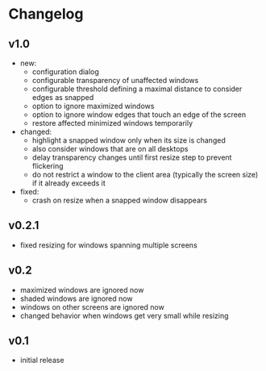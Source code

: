 # Changelog


## v1.0

* new:
  * configuration dialog
  * configurable transparency of unaffected windows
  * configurable threshold defining a maximal distance to consider edges as snapped
  * option to ignore maximized windows
  * option to ignore window edges that touch an edge of the screen
  * restore affected minimized windows temporarily
* changed:
  * highlight a snapped window only when its size is changed
  * also consider windows that are on all desktops
  * delay transparency changes until first resize step to prevent flickering
  * do not restrict a window to the client area (typically the screen size) if it already exceeds it
* fixed:
  * crash on resize when a snapped window disappears


## v0.2.1

* fixed resizing for windows spanning multiple screens


## v0.2

* maximized windows are ignored now
* shaded windows are ignored now
* windows on other screens are ignored now
* changed behavior when windows get very small while resizing


## v0.1

* initial release
